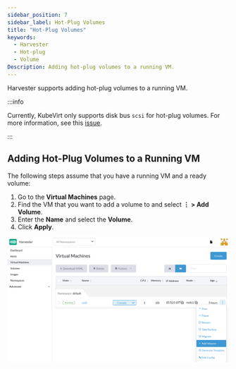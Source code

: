 ```yaml
---
sidebar_position: 7
sidebar_label: Hot-Plug Volumes
title: "Hot-Plug Volumes"
keywords:
  - Harvester
  - Hot-plug
  - Volume
Description: Adding hot-plug volumes to a running VM.
---
```


Harvester supports adding hot-plug volumes to a running VM.

:::info

Currently, KubeVirt only supports disk bus `scsi` for hot-plug volumes. For more information, see this [issue](https://github.com/kubevirt/kubevirt/issues/5080#issuecomment-785183128).

:::

## Adding Hot-Plug Volumes to a Running VM

The following steps assume that you have a running VM and a ready volume:

1. Go to the **Virtual Machines** page.
1. Find the VM that you want to add a volume to and select **⋮ > Add Volume**.
1. Enter the **Name** and select the **Volume**.
1. Click **Apply**.

![Add Volume](/img/v1.1/vm/add-volume.png)
